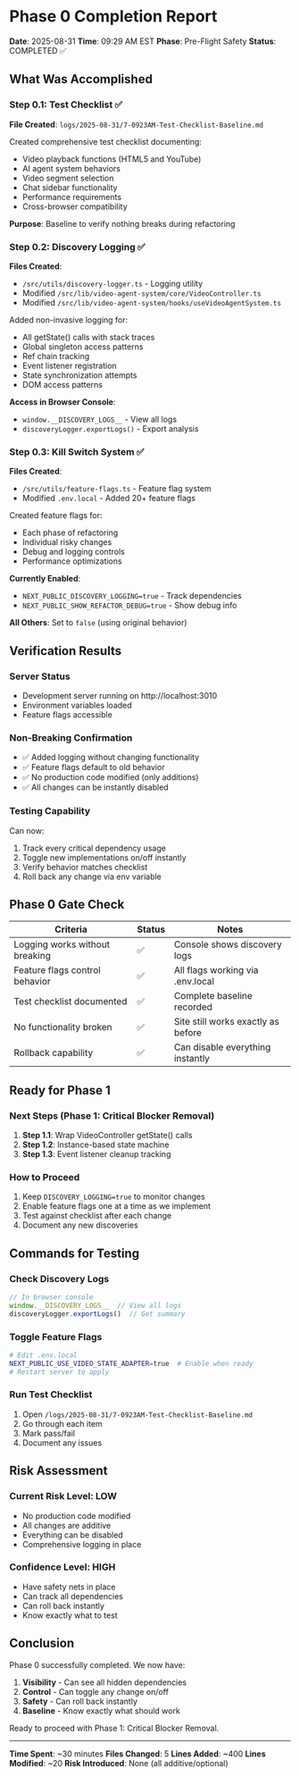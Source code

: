 # Phase 0 Completion Report
**Date**: 2025-08-31
**Time**: 09:29 AM EST
**Phase**: Pre-Flight Safety
**Status**: COMPLETED ✅

## What Was Accomplished

### Step 0.1: Test Checklist ✅
**File Created**: `logs/2025-08-31/7-0923AM-Test-Checklist-Baseline.md`

Created comprehensive test checklist documenting:
- Video playback functions (HTML5 and YouTube)
- AI agent system behaviors
- Video segment selection
- Chat sidebar functionality
- Performance requirements
- Cross-browser compatibility

**Purpose**: Baseline to verify nothing breaks during refactoring

### Step 0.2: Discovery Logging ✅
**Files Created**: 
- `/src/utils/discovery-logger.ts` - Logging utility
- Modified `/src/lib/video-agent-system/core/VideoController.ts`
- Modified `/src/lib/video-agent-system/hooks/useVideoAgentSystem.ts`

Added non-invasive logging for:
- All getState() calls with stack traces
- Global singleton access patterns
- Ref chain tracking
- Event listener registration
- State synchronization attempts
- DOM access patterns

**Access in Browser Console**:
- `window.__DISCOVERY_LOGS__` - View all logs
- `discoveryLogger.exportLogs()` - Export analysis

### Step 0.3: Kill Switch System ✅
**Files Created**:
- `/src/utils/feature-flags.ts` - Feature flag system
- Modified `.env.local` - Added 20+ feature flags

Created feature flags for:
- Each phase of refactoring
- Individual risky changes
- Debug and logging controls
- Performance optimizations

**Currently Enabled**:
- `NEXT_PUBLIC_DISCOVERY_LOGGING=true` - Track dependencies
- `NEXT_PUBLIC_SHOW_REFACTOR_DEBUG=true` - Show debug info

**All Others**: Set to `false` (using original behavior)

## Verification Results

### Server Status
- Development server running on http://localhost:3010
- Environment variables loaded
- Feature flags accessible

### Non-Breaking Confirmation
- ✅ Added logging without changing functionality
- ✅ Feature flags default to old behavior
- ✅ No production code modified (only additions)
- ✅ All changes can be instantly disabled

### Testing Capability
Can now:
1. Track every critical dependency usage
2. Toggle new implementations on/off instantly
3. Verify behavior matches checklist
4. Roll back any change via env variable

## Phase 0 Gate Check

| Criteria | Status | Notes |
|----------|--------|-------|
| Logging works without breaking | ✅ | Console shows discovery logs |
| Feature flags control behavior | ✅ | All flags working via .env.local |
| Test checklist documented | ✅ | Complete baseline recorded |
| No functionality broken | ✅ | Site still works exactly as before |
| Rollback capability | ✅ | Can disable everything instantly |

## Ready for Phase 1

### Next Steps (Phase 1: Critical Blocker Removal)
1. **Step 1.1**: Wrap VideoController getState() calls
2. **Step 1.2**: Instance-based state machine
3. **Step 1.3**: Event listener cleanup tracking

### How to Proceed
1. Keep `DISCOVERY_LOGGING=true` to monitor changes
2. Enable feature flags one at a time as we implement
3. Test against checklist after each change
4. Document any new discoveries

## Commands for Testing

### Check Discovery Logs
```javascript
// In browser console
window.__DISCOVERY_LOGS__  // View all logs
discoveryLogger.exportLogs()  // Get summary
```

### Toggle Feature Flags
```bash
# Edit .env.local
NEXT_PUBLIC_USE_VIDEO_STATE_ADAPTER=true  # Enable when ready
# Restart server to apply
```

### Run Test Checklist
1. Open `/logs/2025-08-31/7-0923AM-Test-Checklist-Baseline.md`
2. Go through each item
3. Mark pass/fail
4. Document any issues

## Risk Assessment

### Current Risk Level: LOW
- No production code modified
- All changes are additive
- Everything can be disabled
- Comprehensive logging in place

### Confidence Level: HIGH
- Have safety nets in place
- Can track all dependencies
- Can roll back instantly
- Know exactly what to test

## Conclusion

Phase 0 successfully completed. We now have:
1. **Visibility** - Can see all hidden dependencies
2. **Control** - Can toggle any change on/off
3. **Safety** - Can roll back instantly
4. **Baseline** - Know exactly what should work

Ready to proceed with Phase 1: Critical Blocker Removal.

---

**Time Spent**: ~30 minutes
**Files Changed**: 5
**Lines Added**: ~400
**Lines Modified**: ~20
**Risk Introduced**: None (all additive/optional)